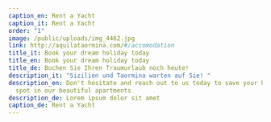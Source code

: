 ```yaml
---
caption_en: Rent a Yacht
caption_it: Rent a Yacht
order: "1"
image: /public/uploads/img_4462.jpg
link: http://aquilataormina.com/#/accomodation
title_it: Book your dream holiday today
title_en: Book your dream holiday today
title_de: Buchen Sie Ihren Traumurlaub noch heute!
description_it: "Sizilien und Taormina warten auf Sie! "
description_en: Don't hesitate and reach out to us today to save your holiday
  spot in our beautiful apartments
description_de: Lorem ipsum dolor sit amet
caption_de: Rent a Yacht
---
```

